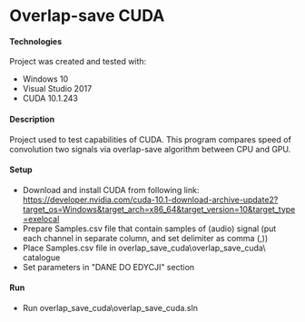 # Overlap-save CUDA


#### Technologies
Project was created and tested with:
* Windows 10
* Visual Studio 2017
* CUDA 10.1.243


#### Description
Project used to test capabilities of CUDA. This program compares speed of convolution two signals via overlap-save algorithm between CPU and GPU.


#### Setup
- Download and install CUDA from following link:
https://developer.nvidia.com/cuda-10.1-download-archive-update2?target_os=Windows&target_arch=x86_64&target_version=10&target_type=exelocal 
- Prepare Samples.csv file that contain samples of (audio) signal (put each channel in separate column, and set delimiter as comma (,)) 
- Place Samples.csv file in overlap_save_cuda\overlap_save_cuda\ catalogue
- Set parameters in "DANE DO EDYCJI" section


#### Run
- Run overlap_save_cuda\overlap_save_cuda.sln